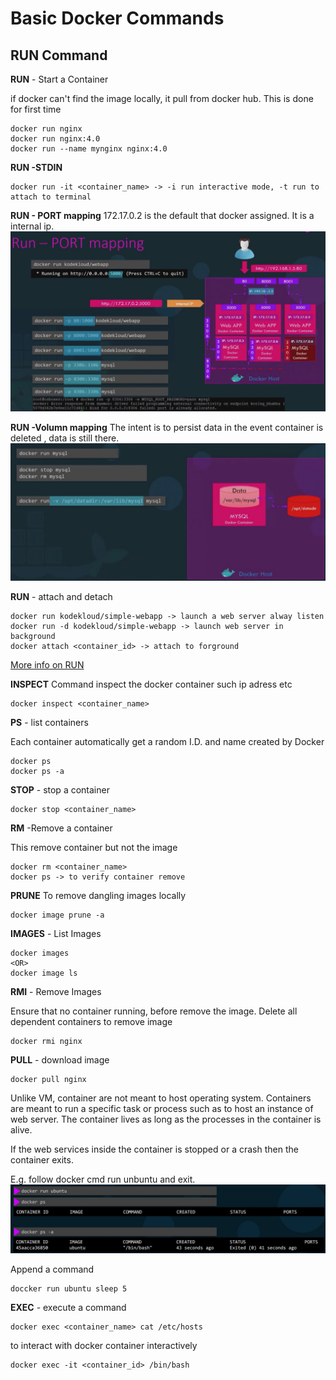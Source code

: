 # Basic Docker Commands

## RUN Command

<b>RUN</b> - Start a Container

if docker can't find the image locally, it pull from docker hub. This is done for first time
```
docker run nginx
docker run nginx:4.0 
docker run --name mynginx nginx:4.0
```

<b>RUN -STDIN</b>
```
docker run -it <container_name> -> -i run interactive mode, -t run to attach to terminal
```

<b>RUN - PORT mapping</b>
172.17.0.2 is the default that docker assigned. It is a internal ip.
![sc2](../imgs/sc2.JPG)

<b>RUN -Volumn mapping</b>
The intent is to persist data in the event container is deleted , data is still there.
![sc3.jpg](../imgs/sc3.JPG)

<b>RUN</b> - attach and detach
```
docker run kodekloud/simple-webapp -> launch a web server alway listen
docker run -d kodekloud/simple-webapp -> launch web server in background 
docker attach <container_id> -> attach to forground

```
[More info on RUN](https://docs.docker.com/engine/reference/commandline/run/)

<b>INSPECT</b>
Command inspect the docker container such ip adress etc
```
docker inspect <container_name>
```

<b>PS</b> - list containers

Each container automatically get a random I.D. and name created by Docker
```
docker ps
docker ps -a
```

<b>STOP</b> - stop a container
```
docker stop <container_name>
```

<b>RM</b> -Remove a container

This remove container but not the image
```
docker rm <container_name>
docker ps -> to verify container remove
```

<b>PRUNE</b>
To remove dangling images locally
```
docker image prune -a
```

<b>IMAGES</b> - List Images
```
docker images
<OR>
docker image ls
```

<b>RMI</b> - Remove Images

Ensure that no container running, before remove the image. Delete all dependent containers to remove image
```
docker rmi nginx
```

<b>PULL</b> - download image
```
docker pull nginx
```

Unlike VM, container are not meant to host operating system. Containers are meant to run a specific task or process such as to host an instance of web server. The container lives as long as the processes in the container is alive.

If the web services inside the container is stopped or a crash then the container exits.

 E.g. follow docker cmd run unbuntu and exit.
![sc1](../imgs/sc1.JPG)

Append a command 
```
doccker run ubuntu sleep 5
```

<b>EXEC</b> - execute a command
```
docker exec <container_name> cat /etc/hosts
```
to interact with docker container interactively
```
docker exec -it <container_id> /bin/bash
```